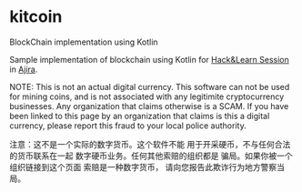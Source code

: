 # kitcoin
BlockChain implementation using Kotlin

Sample implementation of blockchain using Kotlin for [Hack&Learn
Session](https://www.meetup.com/Hack-Learn/events/245136363/) in
[Ajira](http://www.ajira.tech/).


NOTE: This is not an actual digital currency. This software can not be
used for mining coins, and is not associated with any legitimite
cryptocurrency businesses. Any organization that claims otherwise is a
SCAM. If you have been linked to this page by an organization that
claims is this a digital currency, please report this fraud to your
local police authority.


注意：这不是一个实际的数字货币。这个软件不能 用于开采硬币，不与任何合法的货币联系在一起
数字硬币业务。任何其他索赔的组织都是 骗局。如果你被一个组织链接到这个页面 索赔是一种数字货币，
请向您报告此欺诈行为地方警察当局。